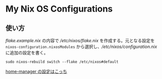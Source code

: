 # My Nix OS Configurations

## 使い方

_flake.example.nix_ の内容で _/etc/nixos/flake.nix_ を作成する。元となる設定を `nixos-configuration.nixosModules` から選択し、_/etc/nixos/configuration.nix_ に追加の設定を書く。

```
sudo nixos-rebuild switch --flake /etc/nixos#default
```

[home-manager の設定はこっち](https://github.com/kakkun61/dot_files/tree/master/home-manager)
